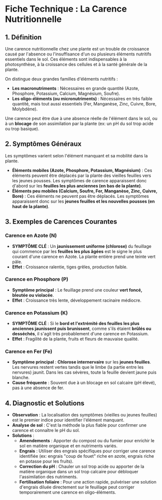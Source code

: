 # Fiche Technique : La Carence Nutritionnelle

## 1. Définition

Une carence nutritionnelle chez une plante est un trouble de croissance causé par l'absence ou l'insuffisance d'un ou plusieurs éléments nutritifs essentiels dans le sol. Ces éléments sont indispensables à la photosynthèse, à la croissance des cellules et à la santé générale de la plante.

On distingue deux grandes familles d'éléments nutritifs :
- **Les macronutriments** : Nécessaires en grande quantité (Azote, Phosphore, Potassium, Calcium, Magnésium, Soufre).
- **Les oligo-éléments (ou micronutriments)** : Nécessaires en très faible quantité, mais tout aussi essentiels (Fer, Manganèse, Zinc, Cuivre, Bore, Molybdène).

Une carence peut être due à une absence réelle de l'élément dans le sol, ou à un **blocage** de son assimilation par la plante (ex: un pH du sol trop acide ou trop basique).

## 2. Symptômes Généraux

Les symptômes varient selon l'élément manquant et sa mobilité dans la plante.

- **Éléments mobiles (Azote, Phosphore, Potassium, Magnésium)** : Ces éléments peuvent être déplacés par la plante des vieilles feuilles vers les jeunes pousses. Les symptômes de carence apparaissent donc d'abord sur les **feuilles les plus anciennes (en bas de la plante)**.
- **Éléments peu mobiles (Calcium, Soufre, Fer, Manganèse, Zinc, Cuivre, Bore)** : Ces éléments ne peuvent pas être déplacés. Les symptômes apparaissent donc sur les **jeunes feuilles et les nouvelles pousses (en haut de la plante)**.

## 3. Exemples de Carences Courantes

### Carence en Azote (N)
- **SYMPTÔME CLÉ** : Un **jaunissement uniforme (chlorose)** du feuillage qui commence par les **feuilles les plus âgées** est le signe le plus courant d'une carence en Azote. La plante entière prend une teinte vert pâle.
- **Effet** : Croissance ralentie, tiges grêles, production faible.

### Carence en Phosphore (P)
- **Symptôme principal** : Le feuillage prend une couleur **vert foncé, bleutée ou violacée**.
- **Effet** : Croissance très lente, développement racinaire médiocre.

### Carence en Potassium (K)
- **SYMPTÔME CLÉ** : Si le **bord et l'extrémité des feuilles les plus anciennes jaunissent puis brunissent**, comme s'ils étaient **brûlés ou desséchés**, il s'agit très probablement d'une carence en Potassium.
- **Effet** : Fragilité de la plante, fruits et fleurs de mauvaise qualité.

### Carence en Fer (Fe)
- **Symptôme principal** : **Chlorose internervaire** sur les **jeunes feuilles**. Les nervures restent vertes tandis que le limbe (la partie entre les nervures) jaunit. Dans les cas sévères, toute la feuille devient jaune puis blanche.
- **Cause fréquente** : Souvent due à un blocage en sol calcaire (pH élevé), pas à une absence de fer.

## 4. Diagnostic et Solutions

- **Observation** : La localisation des symptômes (vieilles ou jeunes feuilles) est le premier indice pour identifier l'élément manquant.
- **Analyse de sol** : C'est la méthode la plus fiable pour confirmer une carence et connaître le pH du sol.
- **Solutions** :
    - **Amendements** : Apporter du compost ou du fumier pour enrichir le sol en matière organique et en nutriments variés.
    - **Engrais** : Utiliser des engrais spécifiques pour corriger une carence identifiée (ex: engrais "coup de fouet" riche en azote, engrais riche en potasse pour les fruits).
    - **Correction du pH** : Chauler un sol trop acide ou apporter de la matière organique dans un sol trop calcaire pour débloquer l'assimilation des nutriments.
    - **Fertilisation foliaire** : Pour une action rapide, pulvériser une solution d'engrais diluée directement sur le feuillage peut corriger temporairement une carence en oligo-éléments.
